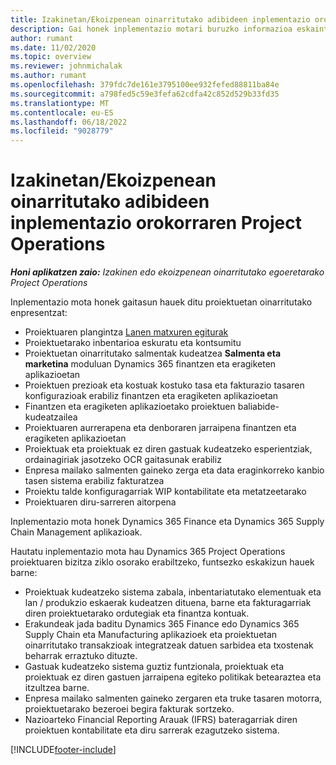 ```yaml
---
title: Izakinetan/Ekoizpenean oinarritutako adibideen inplementazio orokorraren Project Operations
description: Gai honek inplementazio motari buruzko informazioa eskaintzen du, produkzioan oinarritutako / ekoizpenean oinarritutako Project Operations-en eragiketak.
author: rumant
ms.date: 11/02/2020
ms.topic: overview
ms.reviewer: johnmichalak
ms.author: rumant
ms.openlocfilehash: 379fdc7de161e3795100ee932fefed88811ba84e
ms.sourcegitcommit: a798fed5c59e3fefa62cdfa42c852d529b33fd35
ms.translationtype: MT
ms.contentlocale: eu-ES
ms.lasthandoff: 06/18/2022
ms.locfileid: "9028779"
---
```

# <a name="project-operations-for-stockedproduction-based-scenarios-deployment-overview"></a>Izakinetan/Ekoizpenean oinarritutako adibideen inplementazio orokorraren Project Operations

_**Honi aplikatzen zaio:** Izakinen edo ekoizpenean oinarritutako egoeretarako Project Operations_


Inplementazio mota honek gaitasun hauek ditu proiektuetan oinarritutako enpresentzat:

- Proiektuaren plangintza [Lanen matxuren egiturak](work-breakdown-structures.md)
- Proiektuetarako inbentarioa eskuratu eta kontsumitu
- Proiektuetan oinarritutako salmentak kudeatzea **Salmenta eta marketina** moduluan Dynamics 365 finantzen eta eragiketen aplikazioetan
- Proiektuen prezioak eta kostuak kostuko tasa eta fakturazio tasaren konfigurazioak erabiliz finantzen eta eragiketen aplikazioetan
- Finantzen eta eragiketen aplikazioetako proiektuen baliabide-kudeatzailea
- Proiektuaren aurrerapena eta denboraren jarraipena finantzen eta eragiketen aplikazioetan
- Proiektuak eta proiektuak ez diren gastuak kudeatzeko esperientziak, ordainagiriak jasotzeko OCR gaitasunak erabiliz
- Enpresa mailako salmenten gaineko zerga eta data eraginkorreko kanbio tasen sistema erabiliz fakturatzea
- Proiektu talde konfiguragarriak WIP kontabilitate eta metatzeetarako
- Proiektuaren diru-sarreren aitorpena

Inplementazio mota honek Dynamics 365 Finance eta Dynamics 365 Supply Chain Management aplikazioak.

Hautatu inplementazio mota hau Dynamics 365 Project Operations proiektuaren bizitza ziklo osorako erabiltzeko, funtsezko eskakizun hauek barne:

- Proiektuak kudeatzeko sistema zabala, inbentariatutako elementuak eta lan / produkzio eskaerak kudeatzen dituena, barne eta fakturagarriak diren proiektuetarako ordutegiak eta finantza kontuak.
- Erakundeak jada baditu Dynamics 365 Finance edo Dynamics 365 Supply Chain eta Manufacturing aplikazioek eta proiektuetan oinarritutako transakzioak integratzeak datuen sarbidea eta txostenak beharrak erraztuko dituzte.
- Gastuak kudeatzeko sistema guztiz funtzionala, proiektuak eta proiektuak ez diren gastuen jarraipena egiteko politikak betearaztea eta itzultzea barne.
- Enpresa mailako salmenten gaineko zergaren eta truke tasaren motorra, proiektuetarako bezeroei begira fakturak sortzeko.
- Nazioarteko Financial Reporting Arauak (IFRS) bateragarriak diren proiektuen kontabilitate eta diru sarrerak ezagutzeko sistema.



[!INCLUDE[footer-include](../includes/footer-banner.md)]